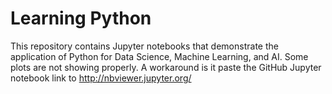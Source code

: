 # Learning Python
This repository contains Jupyter notebooks that demonstrate the application of Python for Data Science, Machine Learning, and AI.  Some plots are not showing properly. A workaround is it paste the GitHub Jupyter notebook link to http://nbviewer.jupyter.org/
